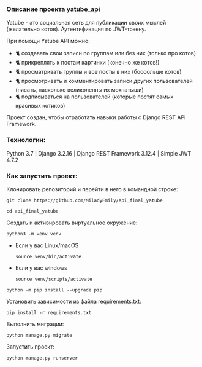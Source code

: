 ### Описание проекта yatube_api

Yatube - это социальная сеть для публикации своих мыслей (желательно котов). Аутентификация по JWT-токену.

При помощи Yatube API можно:
* 🐈 создавать свои записи по группам или без них (только про котов)
* 🐈 прикреплять к постам картинки (конечно же котов!)
* 🐈 просматривать группы и все посты в них (боооольше котов)
* 🐈 просмотривать и комментировать записи других пользователей (писать, насколько великолепны их мохнатыши)
* 🐈 подписываться на пользователей (которые постят самых красивых котиков)

Проект создан, чтобы отработать навыки работы с Django REST API Framework.

### Технологии:

Python 3.7 | Django 3.2.16 | Django REST Framework 3.12.4 | Simple JWT 4.7.2


### Как запустить проект:

Клонировать репозиторий и перейти в него в командной строке:

```
git clone https://github.com/MiladyEmily/api_final_yatube
```

```
cd api_final_yatube
```

Cоздать и активировать виртуальное окружение:

```
python3 -m venv venv
```

* Если у вас Linux/macOS

    ```
    source venv/bin/activate
    ```

* Если у вас windows

    ```
    source venv/scripts/activate
    ```

```
python -m pip install --upgrade pip
```

Установить зависимости из файла requirements.txt:

```
pip install -r requirements.txt
```

Выполнить миграции:

```
python manage.py migrate
```

Запустить проект:

```
python manage.py runserver
```
